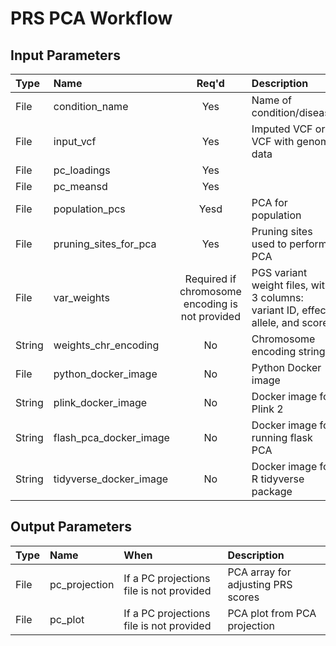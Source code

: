 # PRS PCA Workflow

## Input Parameters

| Type | Name | Req'd | Description | Default Value |
| :--- | :--- | :---: | :--- | :--- |
| File | condition_name | Yes | Name of condition/disease | |
| File | input_vcf | Yes | Imputed VCF or VCF with genome data | |
| File | pc_loadings | Yes | | |
| File | pc_meansd | Yes | | |
| File | population_pcs | Yesd | PCA for population | |
| File | pruning_sites_for_pca | Yes | Pruning sites used to perform PCA | |
| File | var_weights | Required if chromosome encoding is not provided | PGS variant weight files, with 3 columns: variant ID, effect allele, and score | |
| String | weights_chr_encoding | No | Chromosome encoding string | |
| File | python_docker_image | No | Python Docker image | "python:3.9.10" |
| String | plink_docker_image | No | Docker image for Plink 2 | us.gcr.io/broad-dsde-methods/plink2_docker@sha256:4455bf22ada6769ef00ed0509b278130ed98b6172c91de69b5bc2045a60de124 |
| String | flash_pca_docker_image | No | Docker image for running flask PCA | us.gcr.io/broad-dsde-methods/flashpca_docker@sha256:2f3ff1614b00f9c8f271be85fd8875fbddccb7566712b537488d14a2526ccf7f |
| String | tidyverse_docker_image | No | Docker image for R tidyverse package | rocker/tidyverse@sha256:0adaf2b74b0aa79dada2e829481fa63207d15cd73fc1d8afc37e36b03778f7e1 |

## Output Parameters

| Type | Name | When | Description |
| :--- | :--- | :--- | :--- |
| File | pc_projection | If a PC projections file is not provided | PCA array for adjusting PRS scores |
| File | pc_plot | If a PC projections file is not provided | PCA plot from PCA projection |
